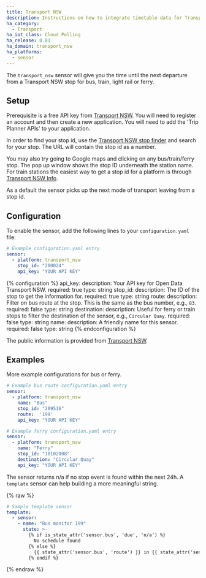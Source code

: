 ```yaml
---
title: Transport NSW
description: Instructions on how to integrate timetable data for Transport NSW (Australia) within Home Assistant.
ha_category:
  - Transport
ha_iot_class: Cloud Polling
ha_release: 0.81
ha_domain: transport_nsw
ha_platforms:
  - sensor
---
```


The `transport_nsw` sensor will give you the time until the next departure from a Transport NSW stop for bus, train, light rail or ferry.

## Setup

Prerequisite is a free API key from [Transport NSW](https://opendata.transport.nsw.gov.au/). You will need to register an account and then create a new application. You will need to add the 'Trip Planner APIs' to your application. 

In order to find your stop id, use the [Transport NSW stop finder](https://transportnsw.info/stop#/) and search for your stop. The URL will contain the stop id as a number.

You may also try going to Google maps and clicking on any bus/train/ferry stop. The pop up window shows the stop ID underneath the station name. For train stations the easiest way to get a stop id for a platform is through [Transport NSW Info](https://transportnsw.info/).

As a default the sensor picks up the next mode of transport leaving from a stop id.

## Configuration

To enable the sensor, add the following lines to your `configuration.yaml` file:

```yaml
# Example configuration.yaml entry
sensor:
  - platform: transport_nsw
    stop_id: "200024"
    api_key: "YOUR API KEY"
```

{% configuration %}
api_key:
  description: Your API key for Open Data Transport NSW.
  required: true
  type: string
stop_id:
  description: The ID of the stop to get the information for.
  required: true
  type: string
route:
  description: Filter on bus route at the stop. This is the same as the bus number, e.g., `83`.
  required: false
  type: string
destination:
  description: Useful for ferry or train stops to filter the destination of the sensor, e.g.,  `Circular Quay`.
  required: false
  type: string
name:
  description: A friendly name for this sensor.
  required: false
  type: string
{% endconfiguration %}

The public information is provided from [Transport NSW](https://opendata.transport.nsw.gov.au/).

## Examples

More example configurations for bus or ferry.

```yaml
# Example bus route configuration.yaml entry
sensor:
  - platform: transport_nsw
    name: "Bus"
    stop_id: "209516"
    route:  '199'
    api_key: "YOUR API KEY"
```

```yaml
# Example ferry configuration.yaml entry
sensor:
  - platform: transport_nsw
    name: "Ferry"
    stop_id: "10102008"
    destination: "Circular Quay"
    api_key: "YOUR API KEY"
```

The sensor returns n/a if no stop event is found within the next 24h. A `template` sensor can help building a more meaningful string.

{% raw %}

```yaml
# Sample template sensor
template:
  - sensor:
    - name: "Bus monitor 199"
      state: >-
        {% if is_state_attr('sensor.bus', 'due', 'n/a') %}
          No schedule found
        {% else %}
          {{ state_attr('sensor.bus', 'route') }} in {{ state_attr('sensor.bus', 'due') }}m ({{ state_attr('sensor.bus', 'delay') }})
        {% endif %}
```

{% endraw %}
